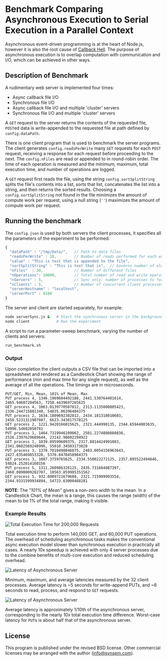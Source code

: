 # Benchmark Comparing Asynchronous Execution to Serial Execution in a Parallel Context 

Asynchronous event-driven programming is at the heart of Node.js, however
it is also the root cause of
[Callback Hell](http://callbackhell.com/).
The purpose of asynchronous execution is to overlap computation with communication and I/O,
which can be achieved in other ways.


## Description of Benchmark

A rudimentary web server is implemented four times:

- Async callback file I/O
- Synchronous file I/O
- Async callback file I/O and multiple 'cluster' servers
- Synchronous file I/O and multiple 'cluster' servers

  
A `GET` request to the server returns the contents of the
requested file, `POST`ed data is write-appended to the requested file
at path defined by `config.dataPath`. 

There is one client program that is used to benchmark the server programs.
The client generates `config.readsPerWrite` many `GET` requests for each 
`POST` request, receiving a response for each request before proceeding to the next.
The `config.nFiles` are read or appended to in round-robin order.
The time of each operation is measured and the minimum, maximum,
total execution time, and number of operations are logged.

A `GET` request first reads the file, 
using the string `config.sortSplitString` splits the file's contents into a list, 
sorts that list, concatenates the list into a string, and then returns the sorted results.
Choosing a `config.sortSplitString` not found in the file minimizes the amount
of compute work per request, using a null string (`''`) maximizes the amount of
compute work per request.  


## Running the benchmark

The `config.json` is used by both servers the client
processes, it specifies all the parameters of the experiment to be performed.

```javascript
{
  "dataPath" : "/tmp/Data/",   // Path to data files
  "readsPerWrite" : 10,        // Number of reads performed for each write operations
  "value" : "This is text that is appended to the file",
  "sortSplitString" : "This is text that is",  // Governs number of elements to be sorted
  "nFiles"  : 30,              // Number of different files
  "nOperations": 10000,        // Total number of read and write operations 
  "nServers" : 5,              // Sync only: number of processes to fork
  "nClients" : 5,              // Number of concurrent client processes making requests
  "serverHostname" : "localhost",
  "serverPort" : 8100
}
```

The server and client are started separately, for example:
```bash
node serverSync.js &   # Start the synchronous server in the background
node client            # Run the experiment
```

A script to run a parameter-sweep benchmark, varying the number of clients and servers:
```bash
run_benchmark.sh
```


### Output
Upon completion the client outputs a CSV file that can be imported
into a spreadsheet and rendered as a Candlestick Chart showing the
range of performance (min and max time for any single request),
as well as the average of all the operations.
The timings are in microseconds.

```
PUT/GET, Min, Mean, 101% of Mean, Max
PUT process 4, 1346.1969604492188, 2441.530764401614, 2465.94607204563, 7250.4439697265625
GET process 4, 1063.0139770507812, 2313.1135800805423, 2336.244715881348, 54835.06396484375
PUT process 2, 1634.1809692382812, 2434.181318010603, 2458.5231311907087, 6623.343017578125
GET process 2, 1221.9420166015625, 2321.444990135, 2344.65944003635, 54996.54602050781
PUT process 1, 1464.7319946289062, 2501.2274880880836, 2526.2397629689644, 23142.98602294922
GET process 1, 1039.89599609375, 2317.8814424991083, 2341.0602569240996, 55010.34503173828
PUT process 3, 1378.7010498046875, 2403.0054156963643, 2427.035469853328, 5370.8470458984375
GET process 3, 1087.3759765625, 2334.550022272125, 2357.895522494846, 54824.252014160156
PUT process 5, 1311.260986328125, 2435.731684087397, 2460.0890009282707, 10563.859985351562
GET process 5, 932.0089721679688, 2321.715999993554, 2344.9331599934894, 54723.63000488281
```

__NOTE__: The _"101% of Mean"_ gives a non-zero width to the mean.
In a Candlestick Chart, the mean is a range, this causes the range (width)
of the mean to be 1% of the total range, making it visible. 


### Example Results
![Total Execution Time for 200,000 Requests](http://synsem.com/SyncNotAsync/Figures/runtime.svg)

Total execution time to perform 140,000 GET, and 60,000 PUT operations.
The overhead of scheduling asynchronous tasks makes the conventional
async execution model slower than synchronous execution in practically all cases.
A nearly 10x speedup is achieved with only 4 server processes due to the
combine benefits of multi-core execution and reduced scheduling overhead.


![Latency of Asynchronous Server](http://synsem.com/SyncNotAsync/Figures/runtime.async.svg)

Minimum, maximum, and average latencies measured by the 32 client processes.
Average latency is ~5 seconds for write-append PUTs, and
~6 seconds to read, process, and respond to <code>GET</code> requests.


![Latency of Asynchronous Server](http://synsem.com/SyncNotAsync/Figures/runtime.sync.svg)

Average latency is approximately 1/10th of the asynchronous server,
corresponding to the nearly 10x total execution time difference.
Worst-case latency for <code>PUT</code>s is about half that of the asynchronous server.


## License
This program is published under the revised BSD license.  Other commercial licenses
may be arranged with the author (info@synsem.com).

